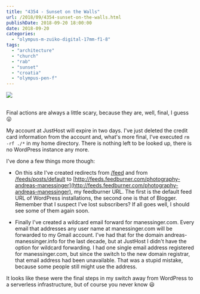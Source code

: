 ```yaml
---
title: "4354 - Sunset on the Walls"
url: /2018/09/4354-sunset-on-the-walls.html
publishDate: 2018-09-20 18:00:00
date: 2018-09-20
categories: 
  - "olympus-m-zuiko-digital-17mm-f1-8"
tags: 
  - "architecture"
  - "church"
  - "rab"
  - "sunset"
  - "croatia"
  - "olympus-pen-f"
---
```

<div class="container">
<div class="center"><a target="_blank" href="https://d25zfm9zpd7gm5.cloudfront.net/1200x1200/2017/20170718_203225_lr.jpg"><img class="webfeedsFeaturedVisual" src="https://d25zfm9zpd7gm5.cloudfront.net/0600x0600/2017/20170718_203225_lr.jpg" /></a></div>
</div>
<br />

Final actions are always a little scary, because they are, well,
final, I guess :stuck_out_tongue:

My account at JustHost will expire in two days. I've just deleted
the credit card information from the account and, what's more final,
I've executed `rm -rf ./*` in my home directory. There is nothing
left to be looked up, there is no WordPress instance any more.

I've done a few things more though:

* On this site I've created redirects from [/feed](/feed) and from
  [/feeds/posts/default](/feeds/posts/default) to
  [http://feeds.feedburner.com/photography-andreas-manessinger](http://feeds.feedburner.com/photography-andreas-manessinger),
  my feedburner URL. The first is the default feed URL of 
  WordPress installations, the second one is that of Blogger.
  Remember that I suspect I've lost subscribers? If all goes well, 
  I should see some of them again soon.

* Finally I've created a wildcard email forward for manessinger.com.
  Every email that addresses any user name at manessinger.com will
  be forwarded to my Gmail account. I've had that for the domain
  andreas-manessinger.info for the last decade, but at JustHost
  I didn't have the option for wildcard forwarding. I had one single
  email address registered for manessinger.com, but since the 
  switch to the new domain registrar, that email address had been
  unavailable. That was a stupid mistake, because some people still
  might use the address.

It looks like these were the final steps in my switch away from 
WordPress to a serverless infrastructure, but of course you never 
know :smiley: